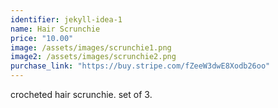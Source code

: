 ```yaml
---
identifier: jekyll-idea-1
name: Hair Scrunchie
price: "10.00"
image: /assets/images/scrunchie1.png
image2: /assets/images/scrunchie2.png
purchase_link: "https://buy.stripe.com/fZeeW3dwE8Xodb26oo"
---
```


crocheted hair scrunchie. set of 3. 